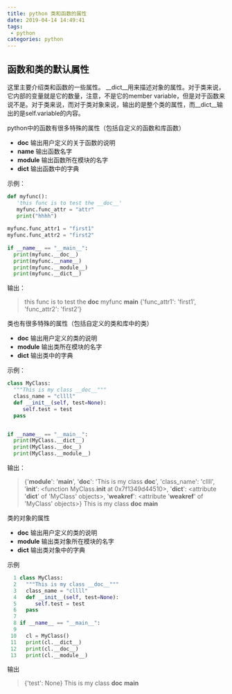 ```yaml
---
title: python 类和函数的属性
date: 2019-04-14 14:49:41
tags:
 - python
categories: python
---
```


## 函数和类的默认属性
这里主要介绍类和函数的一些属性。
__dict__用来描述对象的属性。对于类来说，它内部的变量就是它的数量，注意，不是它的member variable，但是对于函数来说不是。对于类来说，而对于类对象来说，输出的是整个类的属性，而__dict__输出的是self.variable的内容。

python中的函数有很多特殊的属性（包括自定义的函数和库函数）
- __doc__  输出用户定义的关于函数的说明
- __name__ 输出函数名字
- __module__ 输出函数所在模块的名字
- __dict__ 输出函数中的字典

示例：
``` python
def myfunc():
   'this func is to test the __doc__'
   myfunc.func_attr = "attr"
   print("hhhh")
 
myfunc.func_attr1 = "first1"
myfunc.func_attr2 = "first2"
 
if __name__ == "__main__":
  print(myfunc.__doc__)
  print(myfunc.__name__)
  print(myfunc.__module__)
  print(myfunc.__dict__)
```
输出：
> this func is to test the __doc__
myfunc
__main__
{'func_attr1': 'first1', 'func_attr2': 'first2'}

类也有很多特殊的属性（包括自定义的类和库中的类）
- __doc__  输出用户定义的类的说明
- __module__ 输出类所在模块的名字
- __dict__ 输出类中的字典

示例：
``` python
class MyClass:
  """This is my class __doc__"""
  class_name = "cllll"
  def __init__(self, test=None):
     self.test = test
  pass


if __name__ == "__main__":
  print(MyClass.__dict__)
  print(MyClass.__doc__)
  print(MyClass.__module__)
```
输出：
> {'__module__': '__main__', '__doc__': 'This is my class __doc__', 'class_name': 'cllll', '__init__': \<function MyClass.__init__ at 0x7f1349d44510\>, '__dict__': \<attribute '__dict__' of 'MyClass' objects\>, '__weakref__': \<attribute '__weakref__' of 'MyClass' objects\>}
This is my class __doc__
__main__

类的对象的属性
- __doc__  输出用户定义的类的说明
- __module__ 输出类对象所在模块的名字
- __dict__ 输出类对象中的字典

示例
``` python
  1 class MyClass:
  2   """This is my class __doc__"""
  3   class_name = "cllll"
  4   def __init__(self, test=None):
  5      self.test = test
  6   pass
  7 
  8 if __name__ == "__main__":
  9 
 10   cl = MyClass()
 11   print(cl.__dict__)
 12   print(cl.__doc__)
 13   print(cl.__module__)
```
输出
> {'test': None}
This is my class __doc__
__main__

